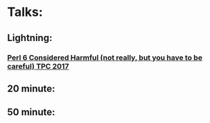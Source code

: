 # Talks:

## Lightning:
### [Perl 6 Considered Harmful (not really, but you have to be careful) TPC 2017](http://htmlpreview.github.io/?https://raw.githubusercontent.com/cowens/talks/e7b1a5f8eb5bd02431773a12c2df132b2db17e32/lightning/p6str_harmful.html#slide1)
## 20 minute:
## 50 minute:
